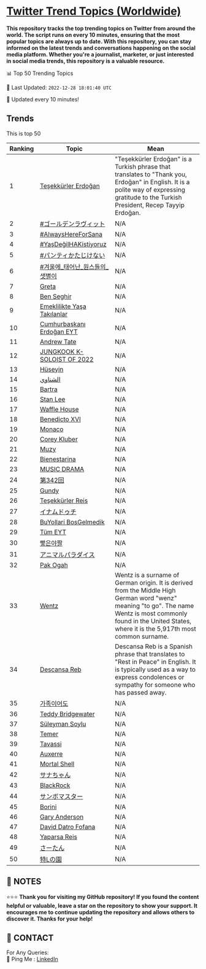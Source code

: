 [Twitter Trend Topics (Worldwide)](https://github.com/ErcinDedeoglu/Twitter-Trend-Topics)
==========

**This repository tracks the top trending topics on Twitter from around the world. 
The script runs on every 10 minutes, ensuring that the most popular topics are always up to date. 
With this repository, you can stay informed on the latest trends and conversations happening on the social media platform. 
Whether you're a journalist, marketer, or just interested in social media trends, this repository is a valuable resource.**


📊 Top 50 Trending Topics

📆 Last Updated: `2022-12-28 18:01:40 UTC`

🔧 Updated every 10 minutes!


## Trends

This is top 50

| Ranking | Topic | Mean |
| ------- | ------------ | ------------ |
| 1 | [Teşekkürler Erdoğan](http://twitter.com/search?q=Te%c5%9fekk%c3%bcrler+Erdo%c4%9fan) | "Teşekkürler Erdoğan" is a Turkish phrase that translates to "Thank you, Erdoğan" in English. It is a polite way of expressing gratitude to the Turkish President, Recep Tayyip Erdoğan. |
| 2 | [#ゴールデンラヴィット](http://twitter.com/search?q=%23%e3%82%b4%e3%83%bc%e3%83%ab%e3%83%87%e3%83%b3%e3%83%a9%e3%83%b4%e3%82%a3%e3%83%83%e3%83%88) | N/A |
| 3 | [#AlwaysHereForSana](http://twitter.com/search?q=%23AlwaysHereForSana) | N/A |
| 4 | [#YaşDeğilHAKistiyoruz](http://twitter.com/search?q=%23Ya%c5%9fDe%c4%9filHAKistiyoruz) | N/A |
| 5 | [#パンティかたじけない](http://twitter.com/search?q=%23%e3%83%91%e3%83%b3%e3%83%86%e3%82%a3%e3%81%8b%e3%81%9f%e3%81%98%e3%81%91%e3%81%aa%e3%81%84) | N/A |
| 6 | [#겨울에_태어난_원스들의_샛별이](http://twitter.com/search?q=%23%ea%b2%a8%ec%9a%b8%ec%97%90_%ed%83%9c%ec%96%b4%eb%82%9c_%ec%9b%90%ec%8a%a4%eb%93%a4%ec%9d%98_%ec%83%9b%eb%b3%84%ec%9d%b4) | N/A |
| 7 | [Greta](http://twitter.com/search?q=Greta) | N/A |
| 8 | [Ben Seghir](http://twitter.com/search?q=Ben+Seghir) | N/A |
| 9 | [Emeklilikte Yaşa Takılanlar](http://twitter.com/search?q=Emeklilikte+Ya%c5%9fa+Tak%c4%b1lanlar) | N/A |
| 10 | [Cumhurbaşkanı Erdoğan EYT](http://twitter.com/search?q=Cumhurba%c5%9fkan%c4%b1+Erdo%c4%9fan+EYT) | N/A |
| 11 | [Andrew Tate](http://twitter.com/search?q=Andrew+Tate) | N/A |
| 12 | [JUNGKOOK K-SOLOIST OF 2022](http://twitter.com/search?q=JUNGKOOK+K-SOLOIST+OF+2022) | N/A |
| 13 | [Hüseyin](http://twitter.com/search?q=H%c3%bcseyin) | N/A |
| 14 | [الشناوي](http://twitter.com/search?q=%d8%a7%d9%84%d8%b4%d9%86%d8%a7%d9%88%d9%8a) | N/A |
| 15 | [Bartra](http://twitter.com/search?q=Bartra) | N/A |
| 16 | [Stan Lee](http://twitter.com/search?q=Stan+Lee) | N/A |
| 17 | [Waffle House](http://twitter.com/search?q=Waffle+House) | N/A |
| 18 | [Benedicto XVI](http://twitter.com/search?q=Benedicto+XVI) | N/A |
| 19 | [Monaco](http://twitter.com/search?q=Monaco) | N/A |
| 20 | [Corey Kluber](http://twitter.com/search?q=Corey+Kluber) | N/A |
| 21 | [Muzy](http://twitter.com/search?q=Muzy) | N/A |
| 22 | [Bienestarina](http://twitter.com/search?q=Bienestarina) | N/A |
| 23 | [MUSIC DRAMA](http://twitter.com/search?q=MUSIC+DRAMA) | N/A |
| 24 | [第342回](http://twitter.com/search?q=%e7%ac%ac342%e5%9b%9e) | N/A |
| 25 | [Gundy](http://twitter.com/search?q=Gundy) | N/A |
| 26 | [Teşekkürler Reis](http://twitter.com/search?q=Te%c5%9fekk%c3%bcrler+Reis) | N/A |
| 27 | [イナムドゥチ](http://twitter.com/search?q=%e3%82%a4%e3%83%8a%e3%83%a0%e3%83%89%e3%82%a5%e3%83%81) | N/A |
| 28 | [BuYollari BosGelmedik](http://twitter.com/search?q=BuYollari+BosGelmedik) | N/A |
| 29 | [Tüm EYT](http://twitter.com/search?q=T%c3%bcm+EYT) | N/A |
| 30 | [빻은야짤](http://twitter.com/search?q=%eb%b9%bb%ec%9d%80%ec%95%bc%ec%a7%a4) | N/A |
| 31 | [アニマルパラダイス](http://twitter.com/search?q=%e3%82%a2%e3%83%8b%e3%83%9e%e3%83%ab%e3%83%91%e3%83%a9%e3%83%80%e3%82%a4%e3%82%b9) | N/A |
| 32 | [Pak Ogah](http://twitter.com/search?q=Pak+Ogah) | N/A |
| 33 | [Wentz](http://twitter.com/search?q=Wentz) | Wentz is a surname of German origin. It is derived from the Middle High German word "wenz" meaning "to go". The name Wentz is most commonly found in the United States, where it is the 5,917th most common surname. |
| 34 | [Descansa Reb](http://twitter.com/search?q=Descansa+Reb) | Descansa Reb is a Spanish phrase that translates to "Rest in Peace" in English. It is typically used as a way to express condolences or sympathy for someone who has passed away. |
| 35 | [가족이어도](http://twitter.com/search?q=%ea%b0%80%ec%a1%b1%ec%9d%b4%ec%96%b4%eb%8f%84) | N/A |
| 36 | [Teddy Bridgewater](http://twitter.com/search?q=Teddy+Bridgewater) | N/A |
| 37 | [Süleyman Soylu](http://twitter.com/search?q=S%c3%bcleyman+Soylu) | N/A |
| 38 | [Temer](http://twitter.com/search?q=Temer) | N/A |
| 39 | [Tavassi](http://twitter.com/search?q=Tavassi) | N/A |
| 40 | [Auxerre](http://twitter.com/search?q=Auxerre) | N/A |
| 41 | [Mortal Shell](http://twitter.com/search?q=Mortal+Shell) | N/A |
| 42 | [サナちゃん](http://twitter.com/search?q=%e3%82%b5%e3%83%8a%e3%81%a1%e3%82%83%e3%82%93) | N/A |
| 43 | [BlackRock](http://twitter.com/search?q=BlackRock) | N/A |
| 44 | [サンボマスター](http://twitter.com/search?q=%e3%82%b5%e3%83%b3%e3%83%9c%e3%83%9e%e3%82%b9%e3%82%bf%e3%83%bc) | N/A |
| 45 | [Borini](http://twitter.com/search?q=Borini) | N/A |
| 46 | [Gary Anderson](http://twitter.com/search?q=Gary+Anderson) | N/A |
| 47 | [David Datro Fofana](http://twitter.com/search?q=David+Datro+Fofana) | N/A |
| 48 | [Yaparsa Reis](http://twitter.com/search?q=Yaparsa+Reis) | N/A |
| 49 | [さーたん](http://twitter.com/search?q=%e3%81%95%e3%83%bc%e3%81%9f%e3%82%93) | N/A |
| 50 | [特Lの園](http://twitter.com/search?q=%e7%89%b9L%e3%81%ae%e5%9c%92) | N/A |




## 📝 NOTES

⭐⭐⭐ **Thank you for visiting my GitHub repository! If you found the content helpful or valuable, leave a star on the repository to show your support. It encourages me to continue updating the repository and allows others to discover it. Thanks for your help!**

## 📨 CONTACT

 For Any Queries:  
            🏓 Ping Me : [LinkedIn](https://www.linkedin.com/in/ercindedeoglu/)
